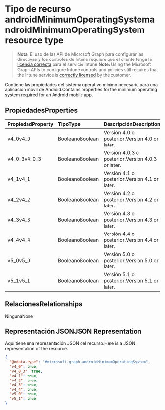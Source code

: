 # <a name="androidminimumoperatingsystem-resource-type"></a><span data-ttu-id="0a7ac-101">Tipo de recurso androidMinimumOperatingSystem</span><span class="sxs-lookup"><span data-stu-id="0a7ac-101">androidMinimumOperatingSystem resource type</span></span>

> <span data-ttu-id="0a7ac-102">**Nota:** El uso de las API de Microsoft Graph para configurar las directivas y los controles de Intune requiere que el cliente tenga la [licencia correcta](https://go.microsoft.com/fwlink/?linkid=839381) para el servicio Intune.</span><span class="sxs-lookup"><span data-stu-id="0a7ac-102">**Note:** Using the Microsoft Graph APIs to configure Intune controls and policies still requires that the Intune service is [correctly licensed](https://go.microsoft.com/fwlink/?linkid=839381) by the customer.</span></span>

<span data-ttu-id="0a7ac-103">Contiene las propiedades del sistema operativo mínimo necesario para una aplicación móvil de Android.</span><span class="sxs-lookup"><span data-stu-id="0a7ac-103">Contains properties for the minimum operating system required for an Android mobile app.</span></span>
## <a name="properties"></a><span data-ttu-id="0a7ac-104">Propiedades</span><span class="sxs-lookup"><span data-stu-id="0a7ac-104">Properties</span></span>
|<span data-ttu-id="0a7ac-105">Propiedad</span><span class="sxs-lookup"><span data-stu-id="0a7ac-105">Property</span></span>|<span data-ttu-id="0a7ac-106">Tipo</span><span class="sxs-lookup"><span data-stu-id="0a7ac-106">Type</span></span>|<span data-ttu-id="0a7ac-107">Descripción</span><span class="sxs-lookup"><span data-stu-id="0a7ac-107">Description</span></span>|
|:---|:---|:---|
|<span data-ttu-id="0a7ac-108">v4_0</span><span class="sxs-lookup"><span data-stu-id="0a7ac-108">v4_0</span></span>|<span data-ttu-id="0a7ac-109">Booleano</span><span class="sxs-lookup"><span data-stu-id="0a7ac-109">Boolean</span></span>|<span data-ttu-id="0a7ac-110">Versión 4.0 o posterior.</span><span class="sxs-lookup"><span data-stu-id="0a7ac-110">Version 4.0 or later.</span></span>|
|<span data-ttu-id="0a7ac-111">v4_0_3</span><span class="sxs-lookup"><span data-stu-id="0a7ac-111">v4_0_3</span></span>|<span data-ttu-id="0a7ac-112">Booleano</span><span class="sxs-lookup"><span data-stu-id="0a7ac-112">Boolean</span></span>|<span data-ttu-id="0a7ac-113">Versión 4.0.3 o posterior.</span><span class="sxs-lookup"><span data-stu-id="0a7ac-113">Version 4.0.3 or later.</span></span>|
|<span data-ttu-id="0a7ac-114">v4_1</span><span class="sxs-lookup"><span data-stu-id="0a7ac-114">v4_1</span></span>|<span data-ttu-id="0a7ac-115">Booleano</span><span class="sxs-lookup"><span data-stu-id="0a7ac-115">Boolean</span></span>|<span data-ttu-id="0a7ac-116">Versión 4.1 o posterior.</span><span class="sxs-lookup"><span data-stu-id="0a7ac-116">Version 4.1 or later.</span></span>|
|<span data-ttu-id="0a7ac-117">v4_2</span><span class="sxs-lookup"><span data-stu-id="0a7ac-117">v4_2</span></span>|<span data-ttu-id="0a7ac-118">Booleano</span><span class="sxs-lookup"><span data-stu-id="0a7ac-118">Boolean</span></span>|<span data-ttu-id="0a7ac-119">Versión 4.2 o posterior.</span><span class="sxs-lookup"><span data-stu-id="0a7ac-119">Version 4.2 or later.</span></span>|
|<span data-ttu-id="0a7ac-120">v4_3</span><span class="sxs-lookup"><span data-stu-id="0a7ac-120">v4_3</span></span>|<span data-ttu-id="0a7ac-121">Booleano</span><span class="sxs-lookup"><span data-stu-id="0a7ac-121">Boolean</span></span>|<span data-ttu-id="0a7ac-122">Versión 4.3 o posterior.</span><span class="sxs-lookup"><span data-stu-id="0a7ac-122">Version 4.3 or later.</span></span>|
|<span data-ttu-id="0a7ac-123">v4_4</span><span class="sxs-lookup"><span data-stu-id="0a7ac-123">v4_4</span></span>|<span data-ttu-id="0a7ac-124">Booleano</span><span class="sxs-lookup"><span data-stu-id="0a7ac-124">Boolean</span></span>|<span data-ttu-id="0a7ac-125">Versión 4.4 o posterior.</span><span class="sxs-lookup"><span data-stu-id="0a7ac-125">Version 4.4 or later.</span></span>|
|<span data-ttu-id="0a7ac-126">v5_0</span><span class="sxs-lookup"><span data-stu-id="0a7ac-126">v5_0</span></span>|<span data-ttu-id="0a7ac-127">Booleano</span><span class="sxs-lookup"><span data-stu-id="0a7ac-127">Boolean</span></span>|<span data-ttu-id="0a7ac-128">Versión 5.0 o posterior.</span><span class="sxs-lookup"><span data-stu-id="0a7ac-128">Version 5.0 or later.</span></span>|
|<span data-ttu-id="0a7ac-129">v5_1</span><span class="sxs-lookup"><span data-stu-id="0a7ac-129">v5_1</span></span>|<span data-ttu-id="0a7ac-130">Booleano</span><span class="sxs-lookup"><span data-stu-id="0a7ac-130">Boolean</span></span>|<span data-ttu-id="0a7ac-131">Versión 5.1 o posterior.</span><span class="sxs-lookup"><span data-stu-id="0a7ac-131">Version 5.1 or later.</span></span>|

## <a name="relationships"></a><span data-ttu-id="0a7ac-132">Relaciones</span><span class="sxs-lookup"><span data-stu-id="0a7ac-132">Relationships</span></span>
<span data-ttu-id="0a7ac-133">Ninguna</span><span class="sxs-lookup"><span data-stu-id="0a7ac-133">None</span></span>
## <a name="json-representation"></a><span data-ttu-id="0a7ac-134">Representación JSON</span><span class="sxs-lookup"><span data-stu-id="0a7ac-134">JSON Representation</span></span>
<span data-ttu-id="0a7ac-135">Aquí tiene una representación JSON del recurso.</span><span class="sxs-lookup"><span data-stu-id="0a7ac-135">Here is a JSON representation of the resource.</span></span>
<!-- {
  "blockType": "resource",
  "@odata.type": "microsoft.graph.androidMinimumOperatingSystem"
}
-->
``` json
{
  "@odata.type": "#microsoft.graph.androidMinimumOperatingSystem",
  "v4_0": true,
  "v4_0_3": true,
  "v4_1": true,
  "v4_2": true,
  "v4_3": true,
  "v4_4": true,
  "v5_0": true,
  "v5_1": true
}
```



